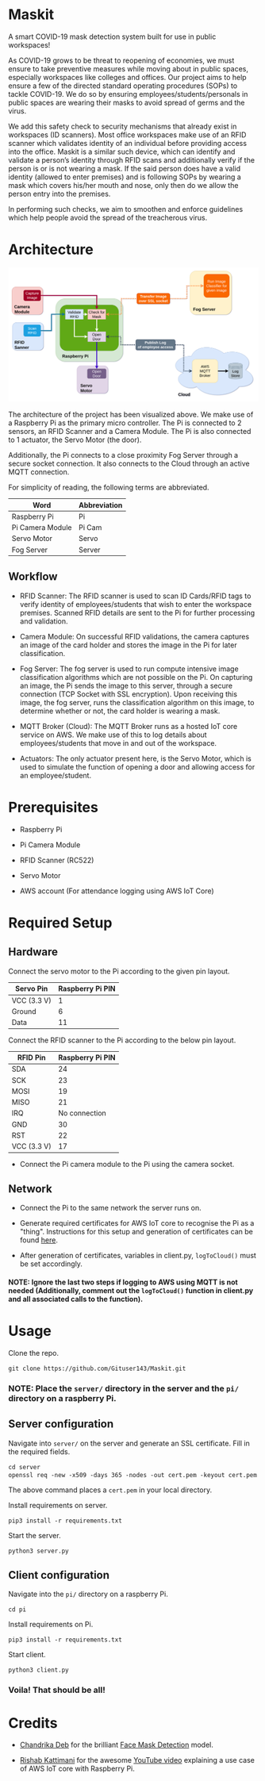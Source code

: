 Maskit
======

A smart COVID-19 mask detection system built for use in public workspaces!

As COVID-19 grows to be threat to reopening of economies, we must ensure to take preventive measures while moving about in public spaces, especially workspaces like colleges and offices. Our project aims to help ensure a few of the directed standard operating procedures (SOPs) to tackle COVID-19. We do so by ensuring employees/students/personals in public spaces are wearing their masks to avoid spread of germs and the virus.

We add this safety check to security mechanisms that already exist in workspaces (ID scanners). Most office workspaces make use of an RFID scanner which validates identity of an individual before providing access into the office. Maskit is a similar such device, which can identify and validate a person’s identity through RFID scans and additionally verify if the person is or is not wearing a mask. If the said person does have a valid identity (allowed to enter premises) and is following SOPs by wearing a mask which covers his/her mouth and nose, only then do we allow the person entry into the premises.

In performing such checks, we aim to smoothen and enforce guidelines which help people avoid the spread of the treacherous virus.

Architecture
============

![arch](images/arch.png)

The architecture of the project has been visualized above. We make use of a Raspberry Pi as the primary micro controller. The Pi is connected to 2 sensors, an RFID Scanner and a Camera Module. The Pi is also connected to 1 actuator, the Servo Motor (the door).

Additionally, the Pi connects to a close proximity Fog Server through a secure socket connection. It also connects to the Cloud through an active MQTT connection.

For simplicity of reading, the following terms are abbreviated.

| Word             | Abbreviation |
|------------------|--------------|
| Raspberry Pi     | Pi           |
| Pi Camera Module | Pi Cam       |
| Servo Motor      | Servo        |
| Fog Server       | Server       |

Workflow
--------

-	RFID Scanner: The RFID scanner is used to scan ID Cards/RFID tags to verify identity of employees/students that wish to enter the workspace premises. Scanned RFID details are sent to the Pi for further processing and validation.

-	Camera Module: On successful RFID validations, the camera captures an image of the card holder and stores the image in the Pi for later classification.

-	Fog Server: The fog server is used to run compute intensive image classification algorithms which are not possible on the Pi. On capturing an image, the Pi sends the image to this server, through a secure connection (TCP Socket with SSL encryption). Upon receiving this image, the fog server, runs the classification algorithm on this image, to determine whether or not, the card holder is wearing a mask.

-	MQTT Broker (Cloud): The MQTT Broker runs as a hosted IoT core service on AWS. We make use of this to log details about employees/students that move in and out of the workspace.

-	Actuators: The only actuator present here, is the Servo Motor, which is used to simulate the function of opening a door and allowing access for an employee/student.

Prerequisites
=============

-	Raspberry Pi

-	Pi Camera Module

-	RFID Scanner (RC522)

-	Servo Motor

-	AWS account (For attendance logging using AWS IoT Core)

Required Setup
==============

Hardware
--------

Connect the servo motor to the Pi according to the given pin layout.

| Servo Pin   | Raspberry Pi PIN |
|-------------|------------------|
| VCC (3.3 V) | 1                |
| Ground      | 6                |
| Data        | 11               |

Connect the RFID scanner to the Pi according to the below pin layout.

| RFID Pin    | Raspberry Pi PIN |
|-------------|------------------|
| SDA         | 24               |
| SCK         | 23               |
| MOSI        | 19               |
| MISO        | 21               |
| IRQ         | No connection    |
| GND         | 30               |
| RST         | 22               |
| VCC (3.3 V) | 17               |

-	Connect the Pi camera module to the Pi using the camera socket.

Network
-------

-	Connect the Pi to the same network the server runs on.

-	Generate required certificates for AWS IoT core to recognise the Pi as a "thing". Instructions for this setup and generation of certificates can be found [here](https://youtu.be/kPLafcrng-c).

-	After generation of certificates, variables in client.py, `logToCloud()` must be set accordingly.

#### NOTE: Ignore the last two steps if logging to AWS using MQTT is not needed (Additionally, comment out the `logToCloud()` function in client.py and all associated calls to the function).

Usage
=====

Clone the repo.

```
git clone https://github.com/Gituser143/Maskit.git
```

### NOTE: Place the `server/` directory in the server and the `pi/` directory on a raspberry Pi.

Server configuration
--------------------

Navigate into `server/` on the server and generate an SSL certificate. Fill in the required fields.

```
cd server
openssl req -new -x509 -days 365 -nodes -out cert.pem -keyout cert.pem
```

The above command places a `cert.pem` in your local directory.

Install requirements on server.

```
pip3 install -r requirements.txt
```

Start the server.

```
python3 server.py
```

Client configuration
--------------------

Navigate into the `pi/` directory on a raspberry Pi.

```
cd pi
```

Install requirements on Pi.

```
pip3 install -r requirements.txt
```

Start client.

```
python3 client.py
```

### Voila! That should be all!

Credits
=======

-	[Chandrika Deb](https://github.com/chandrikadeb7) for the brilliant [Face Mask Detection](https://github.com/chandrikadeb7/Face-Mask-Detection) model.

-	[Rishab Kattimani](https://github.com/RishabKattimani) for the awesome [YouTube video](https://youtu.be/kPLafcrng-c) explaining a use case of AWS IoT core with Raspberry Pi.
